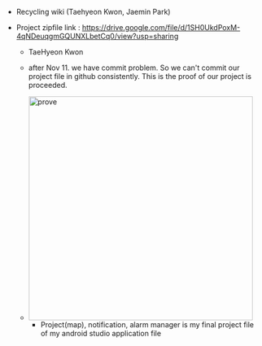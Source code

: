 + Recycling wiki (Taehyeon Kwon, Jaemin Park)

+ Project zipfile link : https://drive.google.com/file/d/1SH0UkdPoxM-4qNDeuqgmGQUNXLbetCq0/view?usp=sharing

  + TaeHyeon Kwon

  + after Nov 11. we have commit problem. So we can't commit our project file in github consistently. This is the proof of our project is proceeded.

  + <img width="440" alt="prove" src="https://user-images.githubusercontent.com/74909565/146406625-86315f97-d906-4e6d-a0f2-30db9ef48ddd.png">

    + Project(map), notification, alarm manager is my final project file of my android studio application file


